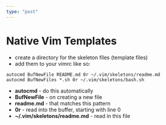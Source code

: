 ```yaml
---
type: "post"
---
```


# Native Vim Templates

* create a directory for the skeleton files (template files)
* add them to your vimrc like so:
```
autocmd BufNewFile README.md 0r ~/.vim/skeletons/readme.md
autocmd BufNewFiles *.sh 0r ~/.vim/skeletons/bash.sh
```

* **autocmd** - do this automatically 
* **BufNewFile** - on creating a new file
* **readme.md** - that matches this pattern
* **0r** - read into the buffer, starting with line 0
* **~/.vim/skeletons/readme.md** - read in this file



